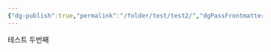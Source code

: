 ```yaml
---
{"dg-publish":true,"permalink":"/folder/test/test2/","dgPassFrontmatter":true,"created":"","updated":""}
---
```




테스트 두번째